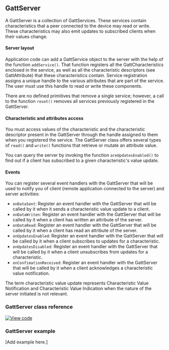 ## GattServer

A GattServer is a collection of GattServices. These services contain characteristics that a peer connected to the device may read or write. These characteristics may also emit updates to subscribed clients when their values change.

#### Server layout

Application code can add a GattService object to the server with the help of the function `addService()`. That function registers all the GattCharacteristics enclosed in the service, as well as all the characteristic descriptors (see GattAttribute) that these characteristics contain. Service registration assigns a unique handle to the various attributes that are part of the service. The user must use this handle to read or write these components.

There are no defined primitives that remove a single service; however, a call to the function `reset()` removes all services previously registered in the GattServer.

#### Characteristic and attributes access

You must access values of the characteristic and the characteristic descriptor present in the GattServer through the handle assigned to them when you registered the service. The GattServer class offers several types of `read()` and `write()` functions that retrieve or mutate an attribute value.

You can query the server by invoking the function `areUpdatesEnabled()` to find out if a client has subscribed to a given characteristic's value update.

#### Events

You can register several event handlers with the GattServer that will be used to notify you of client (remote application connected to the server) and server activities:

- `onDataSent`: Register an event handler with the GattServer that will be called by it when it sends a characteristic value update to a client.
- `onDataWriten`: Register an event handler with the GattServer that will be called by it when a client has written an attribute of the server.
- `onDataRead`: Register an event handler with the GattServer that will be called by it when a client has read an attribute of the server.
- `onUpdatesEnabled`: Register an event handler with the GattServer that will be called by it when a client subscribes to updates for a characteristic.
- `onUpdatesDisabled`: Register an event handler with the GattServer that will be called by it when a client unsubscribes from updates for a characteristic.
- `onConfimationReceived`: Register an event handler with the GattServer that will be called by it when a client acknowledges a characteristic value notification.

The term characteristic value update represents Characteristic Value Notification and Characteristic Value Indication when the nature of the server initiated is not relevant.

### GattServer class reference

[![View code](https://www.mbed.com/embed/?type=library)](http://os-doc-builder.test.mbed.com/docs/development/mbed-os-api-doxy/class_gatt_server.html)

### GattServer example

[Add example here.]
